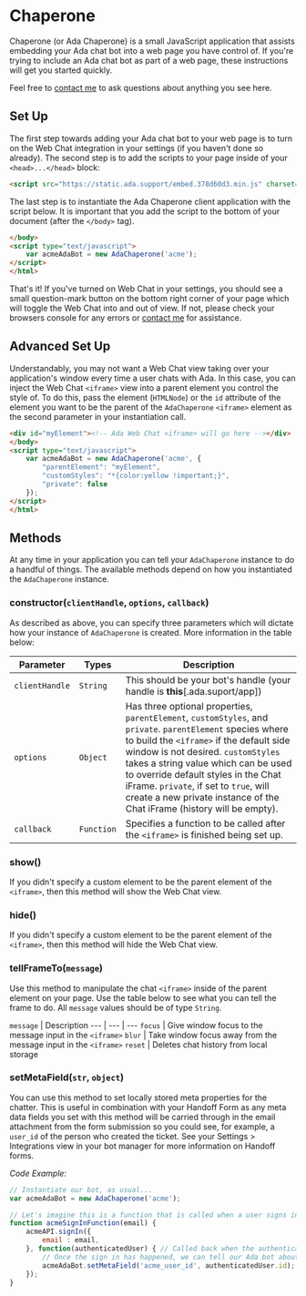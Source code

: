 # Chaperone
Chaperone (or Ada Chaperone) is a small JavaScript application that assists embedding your Ada chat bot into a web page you have control of. If you're trying to include an Ada chat bot as part of a web page, these instructions will get you started quickly.

Feel free to [contact me](mailto:david@ada.support) to ask questions about anything you see here.

## Set Up
The first step towards adding your Ada chat bot to your web page is to turn on the Web Chat integration in your settings (if you haven't done so already). The second step is to add the scripts to your page inside of your `<head>...</head>` block:

```html
<script src="https://static.ada.support/embed.378d60d3.min.js" charset="utf-8"></script>
```

The last step is to instantiate the Ada Chaperone client application with the script below. It is important that you add the script to the bottom of your document (after the `</body>` tag).

```html
</body>
<script type="text/javascript">
    var acmeAdaBot = new AdaChaperone('acme');
</script>
</html>
```

That's it! If you've turned on Web Chat in your settings, you should see a small question-mark button on the bottom right corner of your page which will toggle the Web Chat into and out of view. If not, please check your browsers console for any errors or [contact me](mailto:david@ada.support) for assistance.

## Advanced Set Up

Understandably, you may not want a Web Chat view taking over your application's window every time a user chats with Ada. In this case, you can inject the Web Chat `<iframe>` view into a parent element you control the style of. To do this, pass the element (`HTMLNode`) or the `id` attribute of the element you want to be the parent of the `AdaChaperone` `<iframe>` element as the second parameter in your instantiation call.

```html
<div id="myElement"><!-- Ada Web Chat <iframe> will go here --></div>
</body>
<script type="text/javascript">
    var acmeAdaBot = new AdaChaperone('acme', {
        "parentElement": "myElement",
        "customStyles": "*{color:yellow !important;}",
        "private": false
    });
</script>
</html>
```

## Methods
At any time in your application you can tell your `AdaChaperone` instance to do a handful of things. The available methods depend on how you instantiated the `AdaChaperone` instance.

### constructor(`clientHandle`, `options`, `callback`)
As described as above, you can specify three parameters which will dictate how your instance of `AdaChaperone` is created. More information in the table below:

Parameter | Types | Description
--- | --- | ---
`clientHandle` | `String` | This should be your bot's handle (your handle is **this**[.ada.suport/app])
`options` | `Object` | Has three optional properties, `parentElement`, `customStyles`, and `private`. `parentElement` species where to build the `<iframe>` if the default side window is not desired. `customStyles` takes a string value which can be used to override default styles in the Chat iFrame. `private`, if set to `true`, will create a new private instance of the Chat iFrame (history will be empty).
`callback` | `Function` | Specifies a function to be called after the `<iframe>` is finished being set up.

### show()
If you didn't specify a custom element to be the parent element of the `<iframe>`, then this method will show the Web Chat view.

### hide()
If you didn't specify a custom element to be the parent element of the `<iframe>`, then this method will hide the Web Chat view.

### tellFrameTo(`message`)
Use this method to manipulate the chat `<iframe>` inside of the parent element on your page. Use the table below to see what you can tell the frame to do. All `message` values should be of type `String`.

`message` | Description
--- | --- | ---
`focus` | Give window focus to the message input in the `<iframe>`
`blur` | Take window focus away from the message input in the `<iframe>`
`reset` | Deletes chat history from local storage

<!-- `reset` | `String` | Reset the chat window's message history -->

### setMetaField(`str`, `object`)
You can use this method to set locally stored meta properties for the chatter. This is useful in combination with your Handoff Form as any meta data fields you set with this method will be carried through in the email attachment from the form submission so you could see, for example, a `user_id` of the person who created the ticket. See your Settings > Integrations view in your bot manager for more information on Handoff forms.

_Code Example:_

```js
// Instantiate our bot, as usual...
var acmeAdaBot = new AdaChaperone('acme');

// Let's imagine this is a function that is called when a user signs in to your site:
function acmeSignInFunction(email) {
    acmeAPI.signIn({
        email : email,
    }, function(authenticatedUser) { // Called back when the authentication happens
        // Once the sign in has happened, we can tell our Ada bot about it:
        acmeAdaBot.setMetaField('acme_user_id', authenticatedUser.id); // Now our bot knows the user_id of the person who signed in! This will be sent back to you if they make support tickets with our Handoff form
    });
}
```